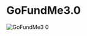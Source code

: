 # GoFundMe3.0
![GoFundMe3 0](https://user-images.githubusercontent.com/113187996/213584594-af828d8f-fb3f-44dd-aeae-01d5187f5863.jpg)

